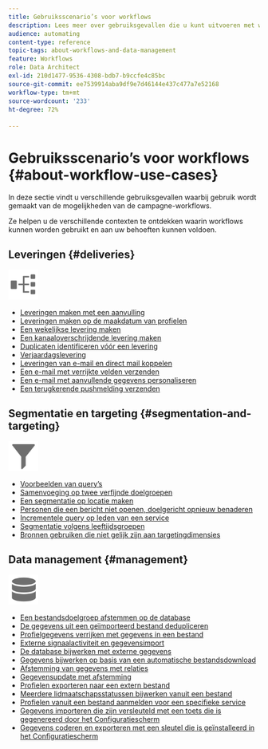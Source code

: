 ```yaml
---
title: Gebruiksscenario’s voor workflows
description: Lees meer over gebruiksgevallen die u kunt uitvoeren met workflows van Campaigns Standard.
audience: automating
content-type: reference
topic-tags: about-workflows-and-data-management
feature: Workflows
role: Data Architect
exl-id: 210d1477-9536-4308-bdb7-b9ccfe4c85bc
source-git-commit: ee7539914aba9df9e7d46144e437c477a7e52168
workflow-type: tm+mt
source-wordcount: '233'
ht-degree: 72%

---
```


# Gebruiksscenario’s voor workflows {#about-workflow-use-cases}

In deze sectie vindt u verschillende gebruiksgevallen waarbij gebruik wordt gemaakt van de mogelijkheden van de campagne-workflows.

Ze helpen u de verschillende contexten te ontdekken waarin workflows kunnen worden gebruikt en aan uw behoeften kunnen voldoen.

## Leveringen {#deliveries}

<img src="assets/do-not-localize/icon_workflows.svg" width="60px">

* [Leveringen maken met een aanvulling](../../automating/using/workflow-created-query-with-complement.md)
* [Leveringen maken op de maakdatum van profielen](../../automating/using/workflow-creation-date-query.md)
* [Een wekelijkse levering maken](../../automating/using/workflow-weekly-offer.md)
* [Een kanaaloverschrijdende levering maken](../../automating/using/workflow-cross-channel-delivery.md)
* [Duplicaten identificeren vóór een levering](../../automating/using/identifying-duplicated-before-delivery.md)
* [Verjaardagslevering](../../automating/using/birthday-delivery.md)
* [Leveringen van e-mail en direct mail koppelen](../../automating/using/coupling-email-direct-mail.md)
* [Een e-mail met verrijkte velden verzenden](../../automating/using/sending-email-enriched-fields.md)
* [Een e-mail met aanvullende gegevens personaliseren](../../automating/using/personalizing-email-with-additional-data.md)
* [Een terugkerende pushmelding verzenden](../../automating/using/recurring-push-notifications.md)

## Segmentatie en targeting {#segmentation-and-targeting}

<img src="assets/do-not-localize/icon_filter.svg" width="60px">

* [Voorbeelden van query’s](../../automating/using/query-samples.md)
* [Samenvoeging op twee verfijnde doelgroepen](../../automating/using/union-on-two-refined-audiences.md)
* [Een segmentatie op locatie maken](../../automating/using/workflow-segmentation-location.md)
* [Personen die een bericht niet openen, doelgericht opnieuw benaderen](../../automating/using/workflow-cross-channel-retargeting.md)
* [Incrementele query op leden van een service](../../automating/using/incremental-query-on-subscribers.md)
* [Segmentatie volgens leeftijdsgroepen](../../automating/using/segmentation-age-groups.md)
* [Bronnen gebruiken die niet gelijk zijn aan targetingdimensies](../../automating/using/using-resources-different-from-targeting-dimensions.md)

## Data management {#management}

<img src="assets/do-not-localize/icon_manage.svg" width="60px">

* [Een bestandsdoelgroep afstemmen op de database](../../automating/using/reconcile-file-audience-with-database.md)
* [De gegevens uit een geïmporteerd bestand dedupliceren](../../automating/using/deduplicating-data-imported-file.md)
* [Profielgegevens verrijken met gegevens in een bestand](../../automating/using/enriching-profile-data-file.md)
* [Externe signaalactiviteit en gegevensimport](../../automating/using/external-signal-data-import.md)
* [De database bijwerken met externe gegevens](../../automating/using/update-database-file.md)
* [Gegevens bijwerken op basis van een automatische bestandsdownload](../../automating/using/update-data-automatic-download.md)
* [Afstemming van gegevens met relaties](../../automating/using/reconciliation-using-relations.md)
* [Gegevensupdate met afstemming](../../automating/using/data-update-reconciliation.md)
* [Profielen exporteren naar een extern bestand](../../automating/using/exporting-profiles-in-file.md)
* [Meerdere lidmaatschapsstatussen bijwerken vanuit een bestand](../../automating/using/updating-subscriptions-from-file.md)
* [Profielen vanuit een bestand aanmelden voor een specifieke service](../../automating/using/subscribing-profiles-from-file.md)
* [Gegevens importeren die zijn versleuteld met een toets die is gegenereerd door het Configuratiescherm](../../automating/using/managing-encrypted-data.md#use-case-gpg-decrypt)
* [Gegevens coderen en exporteren met een sleutel die is geïnstalleerd in het Configuratiescherm](../../automating/using/managing-encrypted-data.md#use-case-gpg-encrypt)
